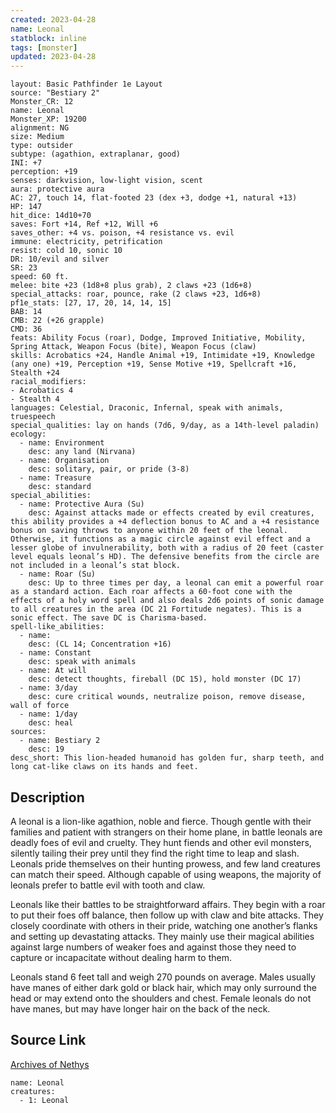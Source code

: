 ```yaml
---
created: 2023-04-28
name: Leonal
statblock: inline
tags: [monster]
updated: 2023-04-28
---
```

```statblock
layout: Basic Pathfinder 1e Layout
source: "Bestiary 2"
Monster_CR: 12
name: Leonal
Monster_XP: 19200
alignment: NG
size: Medium
type: outsider
subtype: (agathion, extraplanar, good)
INI: +7
perception: +19
senses: darkvision, low-light vision, scent
aura: protective aura
AC: 27, touch 14, flat-footed 23 (dex +3, dodge +1, natural +13)
HP: 147
hit_dice: 14d10+70
saves: Fort +14, Ref +12, Will +6
saves_other: +4 vs. poison, +4 resistance vs. evil
immune: electricity, petrification
resist: cold 10, sonic 10
DR: 10/evil and silver
SR: 23
speed: 60 ft.
melee: bite +23 (1d8+8 plus grab), 2 claws +23 (1d6+8)
special_attacks: roar, pounce, rake (2 claws +23, 1d6+8)
pf1e_stats: [27, 17, 20, 14, 14, 15]
BAB: 14
CMB: 22 (+26 grapple)
CMD: 36
feats: Ability Focus (roar), Dodge, Improved Initiative, Mobility, Spring Attack, Weapon Focus (bite), Weapon Focus (claw)
skills: Acrobatics +24, Handle Animal +19, Intimidate +19, Knowledge (any one) +19, Perception +19, Sense Motive +19, Spellcraft +16, Stealth +24
racial_modifiers:
- Acrobatics 4
- Stealth 4
languages: Celestial, Draconic, Infernal, speak with animals, truespeech
special_qualities: lay on hands (7d6, 9/day, as a 14th-level paladin)
ecology:
  - name: Environment
    desc: any land (Nirvana)
  - name: Organisation
    desc: solitary, pair, or pride (3-8)
  - name: Treasure
    desc: standard
special_abilities:
  - name: Protective Aura (Su)
    desc: Against attacks made or effects created by evil creatures, this ability provides a +4 deflection bonus to AC and a +4 resistance bonus on saving throws to anyone within 20 feet of the leonal. Otherwise, it functions as a magic circle against evil effect and a lesser globe of invulnerability, both with a radius of 20 feet (caster level equals leonal’s HD). The defensive benefits from the circle are not included in a leonal’s stat block.
  - name: Roar (Su)
    desc: Up to three times per day, a leonal can emit a powerful roar as a standard action. Each roar affects a 60-foot cone with the effects of a holy word spell and also deals 2d6 points of sonic damage to all creatures in the area (DC 21 Fortitude negates). This is a sonic effect. The save DC is Charisma-based.
spell-like_abilities:
  - name:
    desc: (CL 14; Concentration +16)
  - name: Constant
    desc: speak with animals
  - name: At will
    desc: detect thoughts, fireball (DC 15), hold monster (DC 17)
  - name: 3/day
    desc: cure critical wounds, neutralize poison, remove disease, wall of force
  - name: 1/day
    desc: heal
sources:
  - name: Bestiary 2
    desc: 19
desc_short: This lion-headed humanoid has golden fur, sharp teeth, and long cat-like claws on its hands and feet. 
```
## Description
A leonal is a lion-like agathion, noble and fierce. Though gentle with their families and patient with strangers on their home plane, in battle leonals are deadly foes of evil and cruelty. They hunt fiends and other evil monsters, silently tailing their prey until they find the right time to leap and slash. Leonals pride themselves on their hunting prowess, and few land creatures can match their speed. Although capable of using weapons, the majority of leonals prefer to battle evil with tooth and claw. 

Leonals like their battles to be straightforward affairs. They begin with a roar to put their foes off balance, then follow up with claw and bite attacks. They closely coordinate with others in their pride, watching one another’s flanks and setting up devastating attacks. They mainly use their magical abilities against large numbers of weaker foes and against those they need to capture or incapacitate without dealing harm to them. 

Leonals stand 6 feet tall and weigh 270 pounds on average. Males usually have manes of either dark gold or black hair, which may only surround the head or may extend onto the shoulders and chest. Female leonals do not have manes, but may have longer hair on the back of the neck.
## Source Link
[Archives of Nethys](https://aonprd.com/MonsterDisplay.aspx?ItemName=Leonal)
```encounter-table
name: Leonal
creatures:
  - 1: Leonal
```

